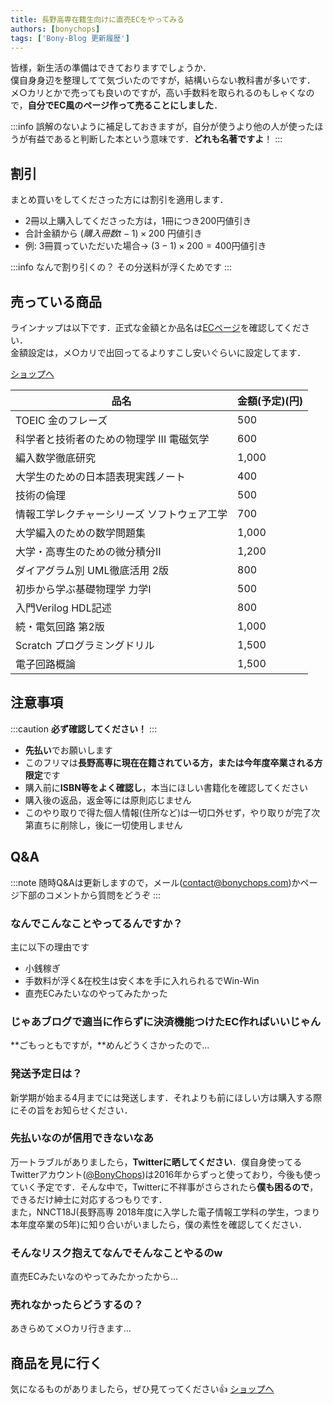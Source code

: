 ```yaml
---
title: 長野高専在籍生向けに直売ECをやってみる
authors: [bonychops]
tags: ['Bony-Blog 更新履歴']
---
```


皆様，新生活の準備はできておりますでしょうか．  
僕自身身辺を整理してて気づいたのですが，結構いらない教科書が多いです．  
メ○カリとかで売っても良いのですが，高い手数料を取られるのもしゃくなので，**自分でEC風のページ作って売ることにしました**．

<!--truncate-->

:::info
誤解のないように補足しておきますが，自分が使うより他の人が使ったほうが有益であると判断した本という意味です．**どれも名著ですよ**！
:::

## 割引
まとめ買いをしてくださった方には割引を適用します．
- 2冊以上購入してくださった方は，1冊につき200円値引き
- 合計金額から $(購入冊数t-1) \times 200$ 円値引き
- 例: 3冊買っていただいた場合→ $(3 - 1) \times 200 = 400$円値引き

:::info なんで割り引くの？
その分送料が浮くためです
:::


## 売っている商品
ラインナップは以下です．正式な金額とか品名は[ECページ](/shop)を確認してください．  
金額設定は，メ○カリで出回ってるよりすこし安いぐらいに設定してます．


<a href="/shop" className="clean-btn button button--primary">ショップへ</a>


|品名|金額(予定)(円)|
|-|-|
|TOEIC 金のフレーズ|500|
|科学者と技術者のための物理学 III 電磁気学|600|
|編入数学徹底研究|1,000|
|大学生のための日本語表現実践ノート|400|
|技術の倫理|500|
|情報工学レクチャーシリーズ ソフトウェア工学|700|
|大学編入のための数学問題集|1,000|
|大学・高専生のための微分積分II|1,200|
|ダイアグラム別 UML徹底活用 2版|800|
|初歩から学ぶ基礎物理学 力学I|500|
|入門Verilog HDL記述|800|
|続・電気回路 第2版|1,000|
|Scratch プログラミングドリル|1,500|
|電子回路概論|1,500|

## 注意事項
:::caution
**必ず確認してください！**
:::

- **先払い**でお願いします
- このフリマは**長野高専に現在在籍されている方，または今年度卒業される方限定**です
- 購入前に**ISBN等をよく確認し**，本当にほしい書籍化を確認してください
- 購入後の返品，返金等には原則応じません
- このやり取りで得た個人情報(住所など)は一切口外せず，やり取りが完了次第直ちに削除し，後に一切使用しません

## Q&A

:::note
随時Q&Aは更新しますので，メール(contact@bonychops.com)かページ下部のコメントから質問をどうぞ
:::

### なんでこんなことやってるんですか？
主に以下の理由です
- 小銭稼ぎ
- 手数料が浮く&在校生は安く本を手に入れられるでWin-Win
- 直売ECみたいなのやってみたかった

### じゃあブログで適当に作らずに決済機能つけたEC作ればいいじゃん
**ごもっともですが，**めんどうくさかったので...

### 発送予定日は？
新学期が始まる4月までには発送します．それよりも前にほしい方は購入する際にその旨をお知らせください．

### 先払いなのが信用できないなあ
万一トラブルがありましたら，**Twitterに晒してください**．僕自身使ってるTwitterアカウント([@BonyChops](https://twitter.com/BonyChops))は2016年からずっと使っており，今後も使っていく予定です．そんな中で，Twitterに不祥事がさらされたら**僕も困るので**，できるだけ紳士に対応するつもりです．  
また，NNCT18J(長野高専 2018年度に入学した電子情報工学科の学生，つまり本年度卒業の5年)に知り合いがいましたら，僕の素性を確認してください．

### そんなリスク抱えてなんでそんなことやるのw
直売ECみたいなのやってみたかったから...

### 売れなかったらどうするの？
あきらめてメ○カリ行きます...



## 商品を見に行く
気になるものがありましたら，ぜひ見てってください👍
<a href="/shop" className="clean-btn button button--primary">ショップへ</a>